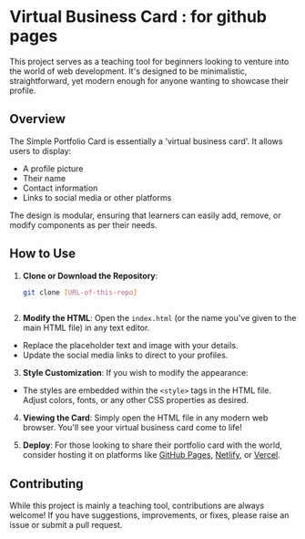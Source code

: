 # Virtual Business Card : for github pages

This project serves as a teaching tool for beginners looking to venture into the world of web development. It's designed to be minimalistic, straightforward, yet modern enough for anyone wanting to showcase their profile.

## Overview

The Simple Portfolio Card is essentially a 'virtual business card'. It allows users to display:

- A profile picture
- Their name
- Contact information
- Links to social media or other platforms

The design is modular, ensuring that learners can easily add, remove, or modify components as per their needs.

## How to Use

1. **Clone or Download the Repository**: 

   ```bash
   git clone [URL-of-this-repo]
  
3. **Modify the HTML**: Open the `index.html` (or the name you've given to the main HTML file) in any text editor.

- Replace the placeholder text and image with your details.
- Update the social media links to direct to your profiles.

3. **Style Customization**: If you wish to modify the appearance:

- The styles are embedded within the `<style>` tags in the HTML file. Adjust colors, fonts, or any other CSS properties as desired.

4. **Viewing the Card**: Simply open the HTML file in any modern web browser. You'll see your virtual business card come to life!

5. **Deploy**: For those looking to share their portfolio card with the world, consider hosting it on platforms like [GitHub Pages](https://pages.github.com/), [Netlify](https://www.netlify.com/), or [Vercel](https://vercel.com/).

## Contributing

While this project is mainly a teaching tool, contributions are always welcome! If you have suggestions, improvements, or fixes, please raise an issue or submit a pull request.

